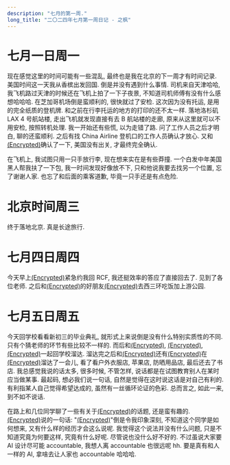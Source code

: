 ```yaml
---
description: "七月的第一周."
long_title: "二〇二四年七月第一周日记 - 之枫"
---
```


# 七月一日周一

现在感觉这里的时间可能有一些混乱, 最终也是我在北京的下一周才有时间记录. 美国时间这一天我从香槟出发回国. 倒是并没有遇到什么事情. 司机来自天津哈哈, 我飞机路过天津的时候还在飞机上拍了一下子夜景, 不知道司机师傅有没有什么感想哈哈哈. 在芝加哥机场倒是蛮顺利的, 很快就过了安检. 这次因为没有托运, 是用的完全纸质的登机牌. 和之前在行李托运的地方的打印的还不太一样. 落地洛杉矶 LAX 4 号航站楼, 走出飞机就发现直接有去 B 航站楼的走廊, 原来从这里就可以不用安检, 按照转机处理. 我一开始还有些慌, 以为走错了路. 问了工作人员之后才明白, 聊的还蛮顺利. 之后有找 China Airline 登机口的工作人员确认才放心. 又和[(Encrypted)](#DGBDACGNJHIKLJNOCPEFEJFBICLGJPHLHBLNDEAANAEFKJJKGPHNOJONOABCCEMJMGDKOOLONM)确认了一下, 美国没有出关, 才最终完全确认.

在飞机上, 我试图只用一只手放行李, 现在想来实在是有些莽撞. 一个白发中年美国黑人帮我扶了一下包, 我一时间发现好像放不下, 只和他说我要去找另一个位置, 忘了谢谢人家. 也忘了和后面的乘客道歉, 毕竟一只手还是有点危险.

# 北京时间周三

终于落地北京. 真是长途旅行.

# 七月四日周四

今天早上[(Encrypted)](#GIPKJANMOCDHKCPGPFGFODDMJDHFDGKPAGKJCAKPKGLCNGEAFCOHKPIAJNGCIGJFOEHLPOGIPF)紧急约我回 RCF, 我还挺效率的答应了直接回去了. 见到了各位老师. 之后和[(Encrypted)](#AOLIBEJIPJEFNPFDJKMMNLONLKAAJAOFGKKBNBALLFEKPBIGPMGOOKBIEHENANLCBBPJOIOODP)的好朋友[(Encrypted)](#JPNCGILFJNABBABBKFBBPCMMDDKIELMBEPDHJKAKAFFENGFDLKKDIGHACDBKFOCFNEAOKCEGLD)去西三环吃饭加上游公园.

# 七月五日周五

今天回学校看看新初三的毕业典礼, 就形式上来说倒是没有什么特别实质性的不同. 只有个猜老师的环节有些比较不一样的. 而后和[(Encrypted)](#COHHDHPBEEDPFPDPPDAKIPBKBMNFKPCMDFDOFEIFCPGOOMKKJCCKPALJDAOFJBJCPJBHIMHEPA), [(Encrypted)](#GHMCGFDPAOAFHPIEMCOKFJKJANBHIPCKNHLCEPECLEDCFCMCDCNIKOLPGLBILDMGHMGNGOAMIH), [(Encrypted)](#KLCMADBHJECJIJAEGMGDAABEIAGCAPOCEPBEJALMCCJLFCOOLDKCEKFNNJCOCLBBIEBAGENKMA)一起回学校溜达. 溜达完之后和[(Encrypted)](#HJBAKKGILFGCEHEGOBCKCAAPDFHGGCDCEGFCHOLFHEPFGCPNFOBEKHEFPGEHLCIICIJEAGLELHCCNEDIMMGBFPICBOLJKDGCAIDLJAEOLOHFGF)还有[(Encrypted)](#DIFHCEHPDHGIEAALLPDELABDLLDHDACKAFJFEOKGBAIHNJIHCLCENKPGGONHNCKKDJNMCKNPOC)在[(Encrypted)](#FCECJNBAAGAKCLLBJILLKINGOKDOHFANJJHMMPDIDOPNHMGOIDCBMBKIDFGGGHNFICKIPFCAKK)溜达了一会儿, 看了看户外衣服店, 苹果店, 防晒用品店, 最后还去了书店. 我总感觉我说的话太多, 很多时候, 不管怎样, 说话都是在试图教育别人在某时应当做某事. 最起码, 想必我们说一句话, 自然是觉得在这时说这话是对自己有利的. 有利指某人自己觉得希望达成的, 虽然有一丝循环论证的色彩. 总而言之, 如此一来, 到不如不说话.

在路上和几位同学聊了一些有关于[(Encrypted)](#LAOPMGFKJACOLFOCJPMAOPDGCAOAIMBLFPLIEDHMGECNEGALLHFCNGFGNAGNGPGOCCCEOMPPPOGJHGCICLDODLCMMLGCFICEBNDDKAIH)的话题, 还是蛮有趣的. [(Encrypted)](#NAPNKEBPAFGPBJPNBHLHMDOJONMCFGGCHEANPOMBHBOCNEGBIPENKCEOLPFKBCKDKAOKKMIIOM)说的一句话: "[(Encrypted)](#OLCAFJCMOFJCOIFJIPFCHJNDBCJFBPBDHOPMKLBAIKAFGOKNDLEBLKJONKCOJLJCPCFIGBECCEFLLNJJAFJBKCNHPMEAPOIPKP)"倒是令我印象深刻, 不知道这个同学是如何想来, 又有什么样的经历才会这么说呢. 我觉得这个说法并没有什么问题, 只是不知道究竟为何要这样, 究竟有什么好呢. 尽管说也没什么好不好的. 不过虽说大家要 AI 设计尽可能 accountable, 我想人离 accountable 也很远呢 hh. 要是真有和人一样的 AI, 拿啥去让人家也 accountable 哈哈哈.
